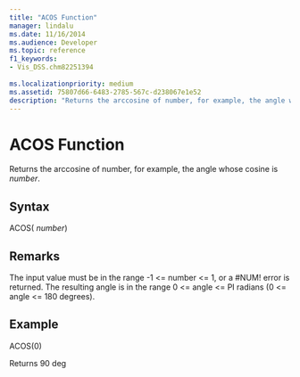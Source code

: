 ```yaml
---
title: "ACOS Function"
manager: lindalu
ms.date: 11/16/2014
ms.audience: Developer
ms.topic: reference
f1_keywords:
- Vis_DSS.chm82251394
 
ms.localizationpriority: medium
ms.assetid: 75807d66-6483-2785-567c-d238067e1e52
description: "Returns the arccosine of number, for example, the angle whose cosine is number ."
---
```


# ACOS Function

Returns the arccosine of number, for example, the angle whose cosine is *number*.
  
## Syntax

ACOS( *number*)
  
## Remarks

The input value must be in the range -1 \<= number \<= 1, or a #NUM! error is returned. The resulting angle is in the range 0 \<= angle \<= PI radians (0 \<= angle \<= 180 degrees).
  
## Example

ACOS(0)
  
Returns 90 deg
  
